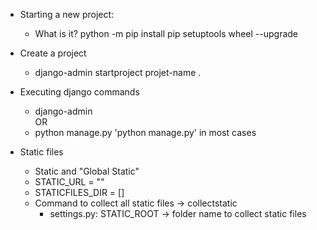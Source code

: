 - Starting a new project:
    - What is it?
        python -m pip install pip setuptools wheel --upgrade

- Create a project
    - django-admin startproject projet-name .

- Executing django commands
    - django-admin
    <br>OR 
    - python manage.py 'python manage.py' in most cases

- Static files
    - Static and "Global Static"
    - STATIC_URL = ""
    - STATICFILES_DIR = []
    - Command to collect all static files → collectstatic
        - settings.py: STATIC_ROOT → folder name to collect static files